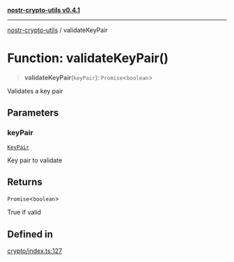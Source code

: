 [**nostr-crypto-utils v0.4.1**](../README.md)

***

[nostr-crypto-utils](../README.md) / validateKeyPair

# Function: validateKeyPair()

> **validateKeyPair**(`keyPair`): `Promise`\<`boolean`\>

Validates a key pair

## Parameters

### keyPair

[`KeyPair`](../interfaces/KeyPair.md)

Key pair to validate

## Returns

`Promise`\<`boolean`\>

True if valid

## Defined in

[crypto/index.ts:127](https://github.com/HumanjavaEnterprises/nostr-crypto-utils/blob/9c160331e9485dc52c520a832e977c4e54bbdc89/src/crypto/index.ts#L127)
